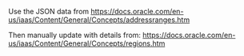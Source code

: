 Use the JSON data from https://docs.oracle.com/en-us/iaas/Content/General/Concepts/addressranges.htm

Then manually update with details from:
https://docs.oracle.com/en-us/iaas/Content/General/Concepts/regions.htm
